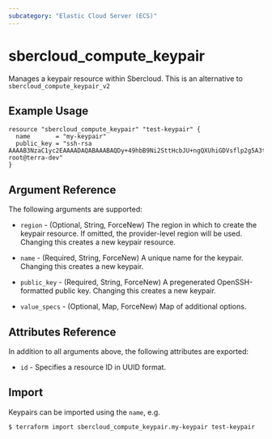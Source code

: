 ```yaml
---
subcategory: "Elastic Cloud Server (ECS)"
---
```


# sbercloud\_compute\_keypair

Manages a keypair resource within Sbercloud.
This is an alternative to `sbercloud_compute_keypair_v2`

## Example Usage

```hcl
resource "sbercloud_compute_keypair" "test-keypair" {
  name       = "my-keypair"
  public_key = "ssh-rsa AAAAB3NzaC1yc2EAAAADAQABAAABAQDy+49hbB9Ni2SttHcbJU+ngQXUhiGDVsflp2g5A3tPrBXq46kmm/nZv9JQqxlRzqtFi9eTI7OBvn2A34Y+KCfiIQwtgZQ9LF5ROKYsGkS2o9ewsX8Hghx1r0u5G3wvcwZWNctgEOapXMD0JEJZdNHCDSK8yr+btR4R8Ypg0uN+Zp0SyYX1iLif7saiBjz0zmRMmw5ctAskQZmCf/W5v/VH60fYPrBU8lJq5Pu+eizhou7nFFDxXofr2ySF8k/yuA9OnJdVF9Fbf85Z59CWNZBvcTMaAH2ALXFzPCFyCncTJtc/OVMRcxjUWU1dkBhOGQ/UnhHKcflmrtQn04eO8xDr root@terra-dev"
}
```

## Argument Reference

The following arguments are supported:

* `region` - (Optional, String, ForceNew) The region in which to create the keypair resource. If omitted, the provider-level region will be used. Changing this creates a new keypair resource.

* `name` - (Required, String, ForceNew) A unique name for the keypair. Changing this creates a new
    keypair.

* `public_key` - (Required, String, ForceNew) A pregenerated OpenSSH-formatted public key.
    Changing this creates a new keypair.

* `value_specs` - (Optional, Map, ForceNew) Map of additional options.

## Attributes Reference

In addition to all arguments above, the following attributes are exported:

* `id` - Specifies a resource ID in UUID format.

## Import

Keypairs can be imported using the `name`, e.g.

```
$ terraform import sbercloud_compute_keypair.my-keypair test-keypair
```
